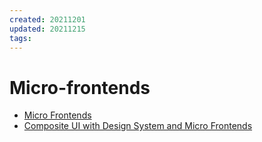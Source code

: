 ```yaml
---
created: 20211201
updated: 20211215
tags:
---
```


# Micro-frontends

- [Micro Frontends](https://martinfowler.com/articles/micro-frontends.html)
- [Composite UI with Design System and Micro Frontends](https://www.softwarepark.cc/blog/2021/7/9/composite-application-with-design-system-and-micro-frontends)

